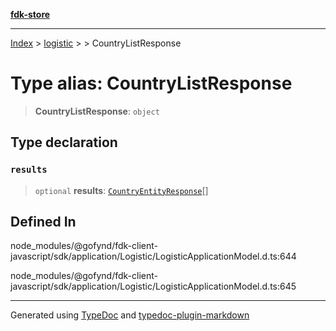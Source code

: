 [**fdk-store**](../../../README.md)
***

[Index](../../../API.md) > [logistic](../../README.md) > [<internal>](../README.md) > CountryListResponse

# Type alias: CountryListResponse

> **CountryListResponse**: `object`

## Type declaration

### `results`

> `optional` **results**: [`CountryEntityResponse`](type-alias.CountryEntityResponse.md)[]

## Defined In

node\_modules/@gofynd/fdk-client-javascript/sdk/application/Logistic/LogisticApplicationModel.d.ts:644

node\_modules/@gofynd/fdk-client-javascript/sdk/application/Logistic/LogisticApplicationModel.d.ts:645

***
Generated using [TypeDoc](https://typedoc.org/) and [typedoc-plugin-markdown](https://www.npmjs.com/package/typedoc-plugin-markdown)
